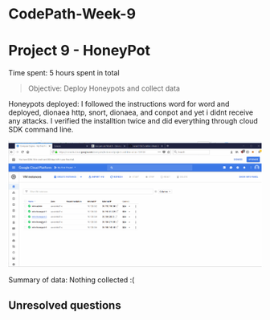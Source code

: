 # CodePath-Week-9

# Project 9 - HoneyPot

Time spent: 5 hours spent in total

> Objective: Deploy Honeypots and collect data

Honeypots deployed: I followed the instructions word for word and deployed, dionaea http, snort, dionaea, and conpot and yet i didnt receive any attacks. I verified the installtion twice and did everything through cloud SDK command line.

<img src='https://github.com/mster0103/CodePath-Week-9/blob/master/week9.gif' title='Video Walkthrough' width='' alt='Video Walkthrough' />

Summary of data: Nothing collected :(


## Unresolved questions
